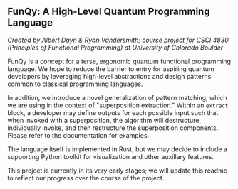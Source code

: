 ## FunQy: A High-Level Quantum Programming Language

_Created by Albert Dayn & Ryan Vandersmith; course project for CSCI 4830 (Principles of Functional Programming) at University of Colorado Boulder_

FunQy is a concept for a terse, ergonomic quantum functional programming language.
We hope to reduce the barrier to entry for aspiring quantum developers
by leveraging high-level abstractions and design patterns common to classical programming languages. 

In addition, we introduce a novel generalization of pattern matching, which we are using in the context of "superposition extraction."
Within an `extract` block, a developer may define outputs for each possible input such that
when invoked with a superposition, the algorithm will destructure, individually invoke,
and then restructure the superposition components.
Please refer to the documentation for examples. 

The language itself is implemented in Rust, but we may decide to include a supporting Python toolkit for visualization and other auxillary features. 

This project is currently in its very early stages; we will update this readme to reflect our progress over the course of the project. 
